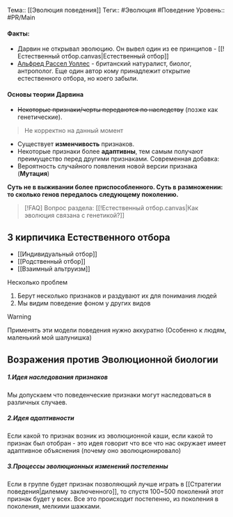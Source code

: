 Тема:: [[Эволюция поведения]]
Теги:: #Эволюция #Поведение 
Уровень:: #PR/Main

#### Факты:
 - Дарвин не открывал эволюцию. Он вывел один из ее принципов - [[!Естественный отбор.canvas|Естественный отбор]]
 - [Альфред Рассел Уоллес](https://ru.wikipedia.org/wiki/Уоллес,_Альфред_Рассел) - британский натуралист, биолог, антрополог. Еще один автор кому принадлежит открытие естественного отбора, но коего забыли.

#### Основы теории Дарвина

- ~~Некоторые признаки/черты передаются по наследству~~ (позже как генетические). 
> Не корректно на данный момент
- Существует **изменчивость** признаков.
- Некоторые признаки более **адаптивны**, тем самым получают преимущество перед другими признаками.
Современная добавка: 
- Вероятность случайного появления новой версии признака (**Мутация**)

**Cуть не в выживании более приспособленного. Суть в размножении: то сколько генов передалось следующему поколению.**

>[!FAQ] Вопрос раздела:
> [[!Естественный отбор.canvas|Как эволюция связана с генетикой?]]

## 3 кирпичика Естественного отбора

- [[Индивидуальный отбор]]
- [[Родственный отбор]]
- [[Взаимный альтруизм]]

Несколько проблем 
1. Берут несколько признаков и раздувают их для понимания людей
2. Мы видим поведение фоном у других видов

>[!Warning]
>Применять эти модели поведения нужно аккуратно
>(Особенно к людям, маленький мой шалунишка)

## Возражения против Эволюционной биологии

##### 1.Идея наследования признаков
Мы допускаем что поведенческие признаки могут наследоваться в различных случаев.

##### 2.Идея адаптивности
Если какой то признак возник из эволюционной каши, если какой то признак был отобран - это идея говорит что все что нас окружает имеет адаптивное объяснения (почему оно эволюционировало)

##### 3.Процессы эволюционных изменений постепенны
Если в группе будет признак позволяющий лучше играть в [[Стратегии поведения|дилемму заключенного]], то спустя 100~500 поколений этот признак будет у всех.
Все это происходит постепенно, из поколения в поколения, мелкими шажками.